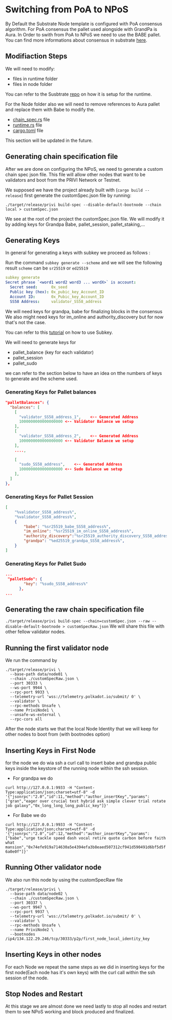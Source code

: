 # Switching from PoA to NPoS

By Default the Substrate Node template is configured with PoA consensus algorithm.
For PoA consensus the pallet used alongside with GrandPa is Aura.
In Order to swith from PoA to NPoS we need to use the BABE pallet.
You can find more informations about consensus in substrate [here](https://substrate.dev/docs/en/knowledgebase/advanced/consensus).

## Modifiaction Steps
We will need to modify:
- files in runtime folder
- files in node folder

You can refer to the Susbtrate [repo](https://github.com/paritytech/substrate/tree/master/bin/node/runtime) on how it is setup for the runtime.

For the Node folder also we will need to remove references to Aura pallet and replace them with Babe to modify the.
- [chain_spec.rs](https://github.com/Privi-Protocol/Privi-Substrate/blob/develop/node/src/chain_spec.rs) file
- [runtime.rs](https://github.com/Privi-Protocol/Privi-Substrate/blob/develop/node/src/service.rs) file
- [cargo.toml](https://github.com/Privi-Protocol/Privi-Substrate/blob/develop/node/Cargo.toml) file

This section will be updated in the future.

## Generating chain specification file

After we are done on configuring the NPoS, we need to generate a custom chain spec json file.
This file will allow other nodes that want to be validators and boot from the PRIVI Network or Testnet.

We supposed we have the project already built with (`cargo build --release`) first generate the customSpec.json file by running:

`./target/release/privi build-spec --disable-default-bootnode --chain local > customSpec.json`

We see at the root of the project the customSpec.json file.
We will modify it by adding keys for Grandpa Babe, pallet_session, pallet_staking,...

## Generating Keys

In general for generating a keys with subkey we proceed as follows :

Run the command `subkey generate --scheme` and  we will see the following result
`scheme` can be `sr25519` or `ed25519`

```yaml
subkey generate
Secret phrase `<word1 word2 word3 ... wordX>` is account:
  Secret seed:      0x_seed
  Public key (hex): 0x_pubic_key_Account_ID
  Account ID:       0x_Pubic_key_Account_ID
  SS58 Address:     validator_SS58_address
```

We will need keys for grandpa, babe for finalizing blocks in the consensus
We also might need keys for im_online and authority_discovery but for now that's not the case.

You can refer to this [tutorial](https://substrate.dev/docs/en/tutorials/start-a-private-network/keygen) on how to use Subkey.

We will need to generate keys for

- pallet_balance (key for each validator)
- pallet_session
- pallet_sudo

we can refer to the section below to have an idea on tthe numbers of keys to generate and the scheme used.


### Generating Keys for Pallet balances

```json
"palletBalances": {
  "balances": [
    [
      "validator_SS58_address_1",    <-- Generated Address
      1000000000000000000 <-- Validator Balance we setup
    ],
    [
      "validator_SS58_address_2",    <-- Generated Address
      1000000000000000000 <-- Validator Balance we setup
    ],
    ....,

    [
      "sudo_SS58_address",    <-- Generated Address
      1000000000000000000 <-- Sudo Balance we setup
    ],
  ]
},
```
### Generating Keys for Pallet Session

```json
[
    "%validator_SS58_address%",
    "%validator_SS58_address%",
    {
        "babe": "%sr25519_babe_SS58_address%",
        "im_online": "%sr25519_im_online_SS58_address%",
        "authority_discovery":"%sr25519_authority_discovery_SS58_address%",
        "grandpa": "%ed25519_grandpa_SS58_address%",
    }
]
```

### Generating Keys for Pallet Sudo
```json
...
 "palletSudo": {
        "key": "%sudo_SS58_address%"
      },
...
```

## Generating the raw chain specification file 
`./target/release/privi build-spec --chain=customSpec.json --raw --disable-default-bootnode > customSpecRaw.json`
We will share this file with other fellow validator nodes.


## Running the first validator node

We run the command by

```
./target/release/privi \
  --base-path data/node01 \
  --chain ./customSpecRaw.json \
  --port 30333 \
  --ws-port 9944 \
  --rpc-port 9933 \
  --telemetry-url 'wss://telemetry.polkadot.io/submit/ 0' \
  --validator \
  --rpc-methods Unsafe \
  --name PriviNode1 \
  --unsafe-ws-external \
  --rpc-cors all
  ```
After the node starts we that the local Node Identity that we will keep for other nodes to boot from (with bootnodes option)


## Inserting Keys in First Node

for the node we do wia ssh a curl call to insert babe and grandpa public keys inside the keystore of the running node within the ssh session.

- For grandpa we do

`
curl http://127.0.0.1:9933 -H "Content-Type:application/json;charset=utf-8" -d '{"jsonrpc":"2.0","id":11,"method":"author_insertKey","params":["gran","eager over crucial test hybrid ask simple clever trial rotate job galaxy","0x_long_long_long_public_key"]}'
`

- For Babe we do

`
curl http://127.0.0.1:9933 -H "Content-Type:application/json;charset=utf-8" -d '{"jsonrpc":"2.0","id":12,"method":"author_insertKey","params":["babe","urge tackle speed dash vocal retire quote carbon before faith what mansion","0x74efe919a714630a5e4394efa3b8eaed507312cf941d590491d6bf5d5f6a0e0f"]}'
`

## Running Other validator node

We also run this node by using the customSpecRaw file

```
./target/release/privi \
  --base-path data/node02 \
  --chain ./customSpecRaw.json \
  --port 30337 \
  --ws-port 9947 \
  --rpc-port 9937 \
  --telemetry-url 'wss://telemetry.polkadot.io/submit/ 0' \
  --validator \
  --rpc-methods Unsafe \
  --name PriviNode2 \
  --bootnodes /ip4/134.122.29.246/tcp/30333/p2p/first_node_local_identity_key
```


## Inserting Keys in other nodes

For each Node we repeat the same steps as we did in inserting keys for the first node(Each node has it's own keys) with the curl call within the ssh session of the node.

## Stop Nodes and Restart

At this stage we are almost done we need lastly to stop all nodes and restart them to see NPoS working and block produced and finalized.

